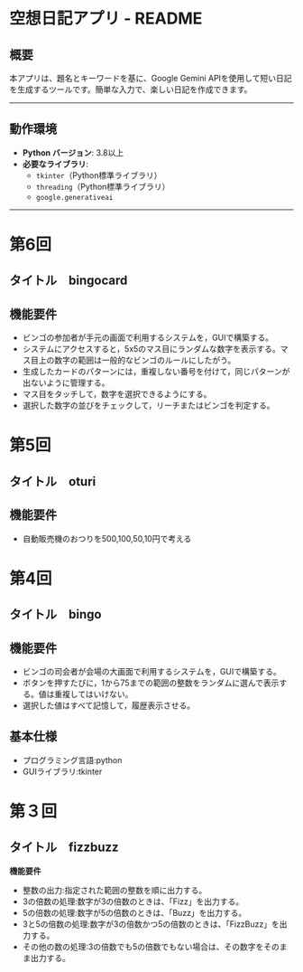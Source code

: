 # 空想日記アプリ - README

## 概要
本アプリは、題名とキーワードを基に、Google Gemini APIを使用して短い日記を生成するツールです。簡単な入力で、楽しい日記を作成できます。

---

## 動作環境
- **Python バージョン**: 3.8以上
- **必要なライブラリ**:
  - `tkinter`（Python標準ライブラリ）
  - `threading`（Python標準ライブラリ）
  - `google.generativeai`
  
---

# 第6回
## タイトル　bingocard
## 機能要件
* ビンゴの参加者が手元の画面で利用するシステムを，GUIで構築する。
* システムにアクセスすると，5x5のマス目にランダムな数字を表示する。マス目上の数字の範囲は一般的なビンゴのルールにしたがう。
* 生成したカードのパターンには，重複しない番号を付けて，同じパターンが出ないように管理する。
* マス目をタッチして，数字を選択できるようにする。
* 選択した数字の並びをチェックして，リーチまたはビンゴを判定する。
# 第5回
## タイトル　oturi
## 機能要件
* 自動販売機のおつりを500,100,50,10円で考える

# 第4回   
## タイトル　bingo
## 機能要件
* ビンゴの司会者が会場の大画面で利用するシステムを，GUIで構築する。
* ボタンを押すたびに，1から75までの範囲の整数をランダムに選んで表示する。値は重複してはいけない。
* 選択した値はすべて記憶して，履歴表示させる。
## 基本仕様
- プログラミング言語:python
- GUIライブラリ:tkinter

# 第３回
## タイトル　fizzbuzz
**機能要件**
* 整数の出力:指定された範囲の整数を順に出力する。
* 3の倍数の処理:数字が3の倍数のときは、「Fizz」を出力する。
* 5の倍数の処理:数字が5の倍数のときは、「Buzz」を出力する。
* 3と5の倍数の処理:数字が3の倍数かつ5の倍数のときは、「FizzBuzz」を出力する。
* その他の数の処理:3の倍数でも5の倍数でもない場合は、その数字をそのまま出力する。
